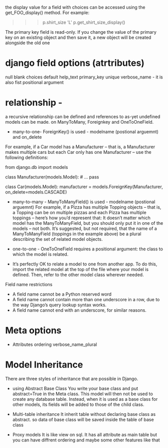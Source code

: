  the display value for a field with choices can be accessed using the get_FOO_display() method. For example:
>>> p.shirt_size
'L'
>>> p.get_shirt_size_display()


The primary key field is read-only. If you change the value of the primary key on an existing object and then save it, a new object will be created alongside the old one

# django field options (atrtributes)
null
blank
choices
default
help_text
primary_key
unique
verbose_name - it is also fist positional argument

# relationship - 
a recursive relationship can be defined and references to as-yet undefined models can be made. on ManyToMany, Foreignkey and OneToOneField.


- many-to-one- ForeignKey() is used  - modelname (postional arguemnt) and on_delete

For example, if a Car model has a Manufacturer – that is, a Manufacturer makes multiple cars but each Car only has one Manufacturer – use the following definitions:

from django.db import models

class Manufacturer(models.Model):
    # ...
    pass

class Car(models.Model):
    manufacturer = models.ForeignKey(Manufacturer, on_delete=models.CASCADE)


- many-to-many - ManyToManyField() is used - modelname (postional arguemnt)
For example, if a Pizza has multiple Topping objects – that is, a Topping can be on multiple pizzas and each Pizza has multiple toppings – here’s how you’d represent that:
It doesn’t matter which model has the ManyToManyField, but you should only put it in one of the models – not both.
It’s suggested, but not required, that the name of a ManyToManyField (toppings in the example above) be a plural describing the set of related model objects.



- one-to-one - OneToOneField requires a positional argument: the class to which the model is related.


- It’s perfectly OK to relate a model to one from another app. To do this, import the related model at the top of the file where your model is defined. Then, refer to the other model class wherever needed.

Field name restrictions
- A field name cannot be a Python reserved word
- A field name cannot contain more than one underscore in a row, due to the way Django’s query lookup syntax works.
- A field name cannot end with an underscore, for similar reasons.

# Meta options
- Attributes
ordering
verbose_name_plural

# Model Inheritance
There are three styles of inheritance that are possible in Django.
- using Abstract Base Class
You write your base class and put abstract=True in the Meta class. This model will then not be used to create any database table. Instead, when it is used as a base class for other models, its fields will be added to those of the child class.


- Multi-table inheritance 
It inherit table without declaring base class as abstract. so data of base class will be saved inside the table of base class

- Proxy models
It is like view on sql. It has all attribute as main table but you can have diffrent ordering and maybe some other features like that



